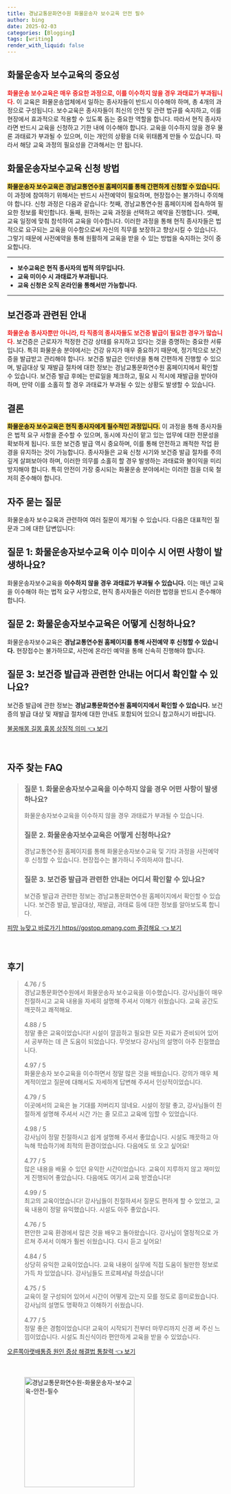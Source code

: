 ```yaml
---
title: 경남교통문화연수원 화물운송자 보수교육 안전 필수
author: bing
date: 2025-02-03
categories: [Blogging]
tags: [writing]
render_with_liquid: false
---
```



<h2 id='보수교육의 중요성'>화물운송자 보수교육의 중요성</h2>

<p><b><span style="color: #ee2323;">화물운송 보수교육은 매우 중요한 과정으로, 이를 이수하지 않을 경우 과태료가 부과됩니다.</span></b> 이 교육은 화물운송업체에서 일하는 종사자들이 반드시 이수해야 하며, 총 4개의 과정으로 구성됩니다. 보수교육은 종사자들이 최신의 안전 및 관련 법규를 숙지하고, 이를 현장에서 효과적으로 적용할 수 있도록 돕는 중요한 역할을 합니다. 따라서 현직 종사자라면 반드시 교육을 신청하고 기한 내에 이수해야 합니다. 교육을 이수하지 않을 경우 물론 과태료가 부과될 수 있으며, 이는 개인의 상황을 더욱 위태롭게 만들 수 있습니다. 따라서 해당 교육 과정의 필요성을 간과해서는 안 됩니다.</p>

<h2 id='신청 방법'>화물운송자보수교육 신청 방법</h2>

<p><b><span style="background-color: #ffe066;">화물운송자 보수교육은 경남교통연수원 홈페이지를 통해 간편하게 신청할 수 있습니다.</span></b> 이 과정에 참여하기 위해서는 반드시 사전예약이 필요하며, 현장접수는 불가하니 주의해야 합니다. 신청 과정은 다음과 같습니다: 첫째, 경남교통연수원 홈페이지에 접속하여 필요한 정보를 확인합니다. 둘째, 원하는 교육 과정을 선택하고 예약을 진행합니다. 셋째, 교육 일정에 맞춰 참석하여 교육을 이수합니다. 이러한 과정을 통해 현직 종사자들은 법적으로 요구되는 교육을 이수함으로써 자신의 직무를 보장하고 향상시킬 수 있습니다. 그렇기 때문에 사전예약을 통해 원활하게 교육을 받을 수 있는 방법을 숙지하는 것이 중요합니다.</p>

<hr />

<ul>
    <li><b>보수교육은 현직 종사자의 법적 의무입니다.</b></li>
    <li><b>교육 미이수 시 과태료가 부과됩니다.</b></li>
    <li><b>교육 신청은 오직 온라인을 통해서만 가능합니다.</b></li>
</ul>

<hr />

<h2 id='보건증 관련 안내'>보건증과 관련된 안내</h2>

<p><b><span style="color: #ee2323;">화물운송 종사자뿐만 아니라, 타 직종의 종사자들도 보건증 발급이 필요한 경우가 많습니다.</span></b> 보건증은 근로자가 적정한 건강 상태를 유지하고 있다는 것을 증명하는 중요한 서류입니다. 특히 화물운송 분야에서는 건강 유지가 매우 중요하기 때문에, 정기적으로 보건증을 발급받고 관리해야 합니다. 보건증 발급은 인터넷을 통해 간편하게 진행할 수 있으며, 발급대상 및 재발급 절차에 대한 정보는 경남교통문화연수원 홈페이지에서 확인할 수 있습니다. 보건증 발급 후에는 만료일을 체크하고, 필요 시 적시에 재발급을 받아야 하며, 만약 이를 소홀히 할 경우 과태료가 부과될 수 있는 상황도 발생할 수 있습니다.</p>

<h2 id='결론'>결론</h2>

<p><b><span style="background-color: #ffe066;">화물운송자 보수교육은 현직 종사자에게 필수적인 과정입니다.</span></b> 이 과정을 통해 종사자들은 법적 요구 사항을 준수할 수 있으며, 동시에 자신이 맡고 있는 업무에 대한 전문성을 확보하게 됩니다. 또한 보건증 발급 역시 중요하며, 이를 통해 안전하고 쾌적한 작업 환경을 유지하는 것이 가능합니다. 종사자들은 교육 신청 시기와 보건증 발급 절차를 주의 깊게 살펴보아야 하며, 이러한 의무를 소홀히 할 경우 발생하는 과태료와 불이익을 미리 방지해야 합니다. 특히 안전이 가장 중시되는 화물운송 분야에서는 이러한 점을 더욱 철저히 준수해야 합니다.</p>

<h2 id='자주 묻는 질문'>자주 묻는 질문</h2>

<p>화물운송자 보수교육과 관련하여 여러 질문이 제기될 수 있습니다. 다음은 대표적인 질문과 그에 대한 답변입니다:</p>

<h2 id='질문 1'>질문 1: 화물운송자보수교육 이수 미이수 시 어떤 사항이 발생하나요?</h2>

<p>화물운송자보수교육을 <b>이수하지 않을 경우 과태료가 부과될 수 있습니다.</b> 이는 매년 교육을 이수해야 하는 법적 요구 사항으로, 현직 종사자들은 이러한 법령을 반드시 준수해야 합니다.</p>

<h2 id='질문 2'>질문 2: 화물운송자보수교육은 어떻게 신청하나요?</h2>

<p>화물운송자보수교육은 <b>경남교통연수원 홈페이지를 통해 사전예약 후 신청할 수 있습니다.</b> 현장접수는 불가하므로, 사전에 온라인 예약을 통해 신속히 진행해야 합니다.</p>

<h2 id='질문 3'>질문 3: 보건증 발급과 관련한 안내는 어디서 확인할 수 있나요?</h2>

<p>보건증 발급에 관한 정보는 <b>경남교통문화연수원 홈페이지에서 확인할 수 있습니다.</b> 보건증의 발급 대상 및 재발급 절차에 대한 안내도 포함되어 있으니 참고하시기 바랍니다.</p>


<p><a class="click-button" title="불꿈해몽 길몽 흉몽 상징적 의미" href="https://afficreate.github.io/posts/%EB%B6%88%EA%BF%88%ED%95%B4%EB%AA%BD-%EA%B8%B8%EB%AA%BD-%ED%9D%89%EB%AA%BD-%EC%83%81%EC%A7%95%EC%A0%81-%EC%9D%98%EB%AF%B8/" rel="dofollow">불꿈해몽 길몽 흉몽 상징적 의미 👈 보기</a></p><br>
<h2 id='자주_찾는_FAQ'>자주 찾는 FAQ</h2>
<div itemscope="" itemtype="https://schema.org/FAQPage"> 
<blockquote> 
<div itemscope="" itemprop="mainEntity" itemtype="https://schema.org/Question"> 
<h3 itemprop="name">질문 1. 화물운송자보수교육을 이수하지 않을 경우 어떤 사항이 발생하나요?</h3> 
<div itemscope="" itemprop="acceptedAnswer" itemtype="https://schema.org/Answer"> 
<span itemprop="text"> <p>화물운송자보수교육을 이수하지 않을 경우 과태료가 부과될 수 있습니다.</p> </span> 
</div> 
</div> 
<div itemscope="" itemprop="mainEntity" itemtype="https://schema.org/Question"> 
<h3 itemprop="name">질문 2. 화물운송자보수교육은 어떻게 신청하나요?</h3> 
<div itemscope="" itemprop="acceptedAnswer" itemtype="https://schema.org/Answer"> 
<span itemprop="text"> <p>경남교통연수원 홈페이지를 통해 화물운송자보수교육 및 기타 과정을 사전예약 후 신청할 수 있습니다. 현장접수는 불가하니 주의하셔야 합니다.</p> </span> 
</div> 
</div> 
<div itemscope="" itemprop="mainEntity" itemtype="https://schema.org/Question"> 
<h3 itemprop="name">질문 3. 보건증 발급과 관련한 안내는 어디서 확인할 수 있나요?</h3> 
<div itemscope="" itemprop="acceptedAnswer" itemtype="https://schema.org/Answer"> 
<span itemprop="text"> <p>보건증 발급과 관련한 정보는 경남교통문화연수원 홈페이지에서 확인할 수 있습니다. 보건증 발급, 발급대상, 재발급, 과태료 등에 대한 정보를 알아보도록 합니다.</p> </span> 
</div> 
</div> 
</blockquote> 
</div>
<p><a class="click-button" title="피망 뉴맞고 바로가기 https//gostop.pmang.com 즐겅해요" href="https://afficreate.github.io/posts/%ED%94%BC%EB%A7%9D-%EB%89%B4%EB%A7%9E%EA%B3%A0-%EB%B0%94%EB%A1%9C%EA%B0%80%EA%B8%B0-httpsgostop.pmang.com-%EC%A6%90%EA%B2%85%ED%95%B4%EC%9A%94/" rel="dofollow">피망 뉴맞고 바로가기 https//gostop.pmang.com 즐겅해요 👈 보기</a></p><br>
<h2 id='후기'>후기</h2>
<div itemscope itemtype="https://schema.org/Product">
  <blockquote>
  <div itemprop="review" itemscope itemtype="https://schema.org/Review">
      <div itemprop="reviewRating" itemscope itemtype="https://schema.org/Rating"> <span itemprop="ratingValue">4.76</span> / <span itemprop="bestRating">5</span> </div>
      <span itemprop="reviewBody">경남교통문화연수원에서 화물운송자 보수교육을 이수했습니다. 강사님들이 매우 친절하시고 교육 내용을 자세히 설명해 주셔서 이해가 쉬웠습니다. 교육 공간도 깨끗하고 쾌적해요.</span>
  </div>
  <br>
  <div itemprop="review" itemscope itemtype="https://schema.org/Review">
      <div itemprop="reviewRating" itemscope itemtype="https://schema.org/Rating"> <span itemprop="ratingValue">4.88</span> / <span itemprop="bestRating">5</span> </div>
      <span itemprop="reviewBody">정말 좋은 교육이었습니다! 시설이 깔끔하고 필요한 모든 자료가 준비되어 있어서 공부하는 데 큰 도움이 되었습니다. 무엇보다 강사님의 설명이 아주 친절했습니다.</span>
  </div>
  <br>
  <div itemprop="review" itemscope itemtype="https://schema.org/Review">
      <div itemprop="reviewRating" itemscope itemtype="https://schema.org/Rating"> <span itemprop="ratingValue">4.97</span> / <span itemprop="bestRating">5</span> </div>
      <span itemprop="reviewBody">화물운송자 보수교육을 이수하면서 정말 많은 것을 배웠습니다. 강의가 매우 체계적이었고 질문에 대해서도 자세하게 답변해 주셔서 인상적이었습니다.</span>
  </div>
  <br>
  <div itemprop="review" itemscope itemtype="https://schema.org/Review">
      <div itemprop="reviewRating" itemscope itemtype="https://schema.org/Rating"> <span itemprop="ratingValue">4.79</span> / <span itemprop="bestRating">5</span> </div>
      <span itemprop="reviewBody">이곳에서의 교육은 늘 기대를 저버리지 않네요. 시설이 정말 좋고, 강사님들이 친절하게 설명해 주셔서 시간 가는 줄 모르고 교육에 임할 수 있었습니다.</span>
  </div>
  <br>
  <div itemprop="review" itemscope itemtype="https://schema.org/Review">
      <div itemprop="reviewRating" itemscope itemtype="https://schema.org/Rating"> <span itemprop="ratingValue">4.98</span> / <span itemprop="bestRating">5</span> </div>
      <span itemprop="reviewBody">강사님이 정말 친절하시고 쉽게 설명해 주셔서 좋았습니다. 시설도 깨끗하고 아늑해 학습하기에 최적의 환경이었습니다. 다음에도 또 오고 싶어요!</span>
  </div>
  <br>
  <div itemprop="review" itemscope itemtype="https://schema.org/Review">
      <div itemprop="reviewRating" itemscope itemtype="https://schema.org/Rating"> <span itemprop="ratingValue">4.77</span> / <span itemprop="bestRating">5</span> </div>
      <span itemprop="reviewBody">많은 내용을 배울 수 있던 유익한 시간이었습니다. 교육이 지루하지 않고 재미있게 진행되어 좋았습니다. 다음에도 여기서 교육 받겠습니다!</span>
  </div>
  <br>
  <div itemprop="review" itemscope itemtype="https://schema.org/Review">
      <div itemprop="reviewRating" itemscope itemtype="https://schema.org/Rating"> <span itemprop="ratingValue">4.99</span> / <span itemprop="bestRating">5</span> </div>
      <span itemprop="reviewBody">최고의 교육이었습니다! 강사님들이 친절하셔서 질문도 편하게 할 수 있었고, 교육 내용이 정말 유익했습니다. 시설도 아주 좋았습니다.</span>
  </div>
  <br>
  <div itemprop="review" itemscope itemtype="https://schema.org/Review">
      <div itemprop="reviewRating" itemscope itemtype="https://schema.org/Rating"> <span itemprop="ratingValue">4.76</span> / <span itemprop="bestRating">5</span> </div>
      <span itemprop="reviewBody">편안한 교육 환경에서 많은 것을 배우고 돌아왔습니다. 강사님이 열정적으로 가르쳐 주셔서 이해가 훨씬 쉬웠습니다. 다시 듣고 싶어요!</span>
  </div>
  <br>
  <div itemprop="review" itemscope itemtype="https://schema.org/Review">
      <div itemprop="reviewRating" itemscope itemtype="https://schema.org/Rating"> <span itemprop="ratingValue">4.84</span> / <span itemprop="bestRating">5</span> </div>
      <span itemprop="reviewBody">상당히 유익한 교육이었습니다. 교육 내용이 실무에 직접 도움이 될만한 정보로 가득 차 있었습니다. 강사님들도 프로페셔널 하셨습니다!</span>
  </div>
  <br>
  <div itemprop="review" itemscope itemtype="https://schema.org/Review">
      <div itemprop="reviewRating" itemscope itemtype="https://schema.org/Rating"> <span itemprop="ratingValue">4.75</span> / <span itemprop="bestRating">5</span> </div>
      <span itemprop="reviewBody">교육이 잘 구성되어 있어서 시간이 어떻게 갔는지 모를 정도로 흥미로웠습니다. 강사님의 설명도 명확하고 이해하기 쉬웠습니다.</span>
  </div>
  <br>
  <div itemprop="review" itemscope itemtype="https://schema.org/Review">
      <div itemprop="reviewRating" itemscope itemtype="https://schema.org/Rating"> <span itemprop="ratingValue">4.77</span> / <span itemprop="bestRating">5</span> </div>
      <span itemprop="reviewBody">정말 좋은 경험이었습니다! 교육이 시작되기 전부터 마무리까지 신경 써 주신 느낌이었습니다. 시설도 최신식이라 편안하게 교육을 받을 수 있었습니다.</span>
  </div>
  </blockquote>
</div>
<p><a class="click-button" title="오른쪽아랫배통증 원인 증상 해결법 통찰력" href="https://afficreate.github.io/posts/%EC%98%A4%EB%A5%B8%EC%AA%BD%EC%95%84%EB%9E%AB%EB%B0%B0%ED%86%B5%EC%A6%9D-%EC%9B%90%EC%9D%B8-%EC%A6%9D%EC%83%81-%ED%95%B4%EA%B2%B0%EB%B2%95-%ED%86%B5%EC%B0%B0%EB%A0%A5/" rel="dofollow">오른쪽아랫배통증 원인 증상 해결법 통찰력 👈 보기</a></p><br>
<figure class="image"><img src="https://afficreate.github.io/assets/img/thumbnail/경남교통문화연수원-화물운송자-보수교육-안전-필수.webp" alt="경남교통문화연수원-화물운송자-보수교육-안전-필수" width="256" height="256"></figure>